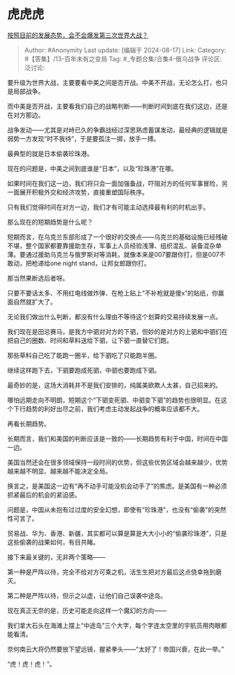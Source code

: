 # 虎虎虎
[按照目前的发展态势，会不会爆发第三次世界大战？](https://www.zhihu.com/question/519000623/answer/2697274771)

> Author: #Anonymity
> Last update: [编辑于 2024-08-17]
> Link:
> Category: #【答集】/13-百年未有之变局
> Tag: #_专题合集/合集4-俄乌战争
> 评论区:
> 泛讨论:

要升级为世界大战，主要要看中美之间是否开战。中美不开战，无论怎么打，也只是局部战争。

而中美是否开战，主要看我们自己的战略判断——判断时间到底在我们这边，还是在对方那边。

战争发动——尤其是对峙已久的争霸战经过深思熟虑蓄谋发动，最经典的逻辑就是弱势一方发现“时不我待”，于是要孤注一掷，放手一搏。

最典型的就是日本偷袭珍珠港。

现在的问题是，中美之间到底谁是“日本”，以及“珍珠港”在哪。

如果时间在我们这一边，我们将只会一面加强备战，吓阻对方的任何军事冒险，另一面展开积极外交和经济攻势，直接重塑国际秩序。

只有我们觉得时间在对方一边，我们才有可能主动选择最有利的时机出手。

那么现在的短期趋势是什么呢？

短期而言，在乌克兰东部形成了一个很好的交换点——乌克兰的基础设施已经残破不堪，整个国家都要靠援助生存，军事上人员经验浅薄、组织混乱、装备混杂单薄。要通过援助乌克兰与俄罗斯对等消耗，就像本来是007要跟你打，但是007不敢动，把枪递给one night stand，让邦女郎跟你打。

那当然果断选后者呀。

只要不要话太多、不用红电线做炸弹、在枪上贴上“不补枪就是傻x”的贴纸，你赢面自然就扩大了。

无论我们做出什么判断，都没有什么理由不等待这个划算的交易持续发展一点。

我们现在是田忌赛马，是我方中驷对对方的下驷，但妙的是对方的上驷和中驷们在把自己的圈数、时间和草料送给下驷，让下驷一直替它们跑。

那些草料自己吃了能跑一圈半，给下驷吃了只能跑半圈。

继续这样跑下去，下驷要跑成死驷，中驷也要跑成下驷。

最奇妙的是，这场大消耗并不是我们安排的，纯属美欧欺人太甚，自己招来的。

哪怕远期走向不明朗，短期这个“下驷变死驷、中驷变下驷”的趋势也很明显。在这个下行趋势的利好出尽之前，我们考虑主动发起战争的概率应该都不大。

再看长期趋势。

长期而言，我们和美国的判断应该是一致的——长期趋势有利于中国，时间在中国一边。

美国当然还会在很多领域保持一段时间的优势，但这些优势区域会越来越少，优势越来越不明显、越来越不能决定全局。

换言之，是美国这一边有“再不动手可能没机会动手了”的焦虑。是美国有一种必须抓紧最后的机会的紧迫感。

问题是，中国从未抱有过过度的安全幻想，即使有“珍珠港”，也没有“偷袭”的突然性可言了。

贸易战、华为、香港、新疆，其实都可以算是算是大大小小的“偷袭珍珠港”，只是这些偷袭的战果如何，有目共睹。

接下来最关键的，无非两个策略——

第一种是严阵以待，完全不给对方可乘之机，活生生把对方最后这点侥幸拖到磨灭。

第二种是严阵以待，但示之以虚，让他们自己误袭中途岛。

现在真正无奈的是，历史可能走向这样一个魔幻的方向——

我们拿大石头在海滩上摆上“中途岛”三个大字，每个字连太空里的宇航员用肉眼都能看清。

奈何南云大将仍然要放下望远镜，握紧拳头——“太好了！帝国兴衰，在此一举。”

“虎！虎！虎！”。
